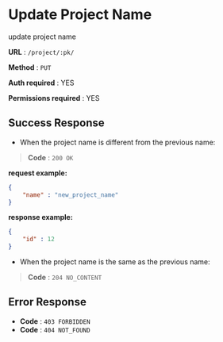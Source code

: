 # Update Project Name

update project name

**URL** : `/project/:pk/`

**Method** : `PUT`

**Auth required** : YES

**Permissions required** : YES

## Success Response

* When the project name is different from the previous name:

> **Code** : `200 OK`

**request example:**
```json
{
    "name" : "new_project_name"
}
```

**response example:**
```json
{
    "id" : 12
}
```

* When the project name is the same as the previous name:

> **Code** : `204 NO_CONTENT`

## Error Response

* **Code** : `403 FORBIDDEN`
* **Code** : `404 NOT_FOUND`


